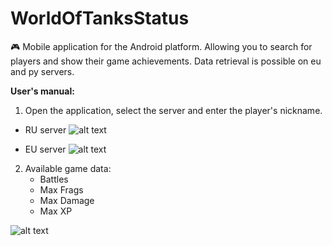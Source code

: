 # WorldOfTanksStatus
🎮 Mobile application for the Android platform. Allowing you to search for players and show their game achievements. 
Data retrieval is possible on eu and py servers.

**User's manual:**

1. Open the application, select the server and enter the player's nickname.

* RU server
![alt text](https://media.giphy.com/media/h8ZeE8CSqFpIgdkAOI/giphy.gif)

* EU server
![alt text](https://media.giphy.com/media/Zd162rmrtNtVhxhTDw/giphy.gif)

2. Available game data:
    * Battles
    * Max Frags
    * Max Damage
    * Max XP
    
![alt text](https://media.giphy.com/media/L2ljgW7pNhCwfY0bo7/giphy.gif)
